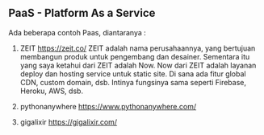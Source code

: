 ## PaaS - Platform As a Service

Ada beberapa contoh Paas, diantaranya :

1. ZEIT https://zeit.co/
   ZEIT adalah nama perusahaannya, yang bertujuan membangun produk untuk pengembang dan desainer. Sementara itu
   yang saya ketahui dari ZEIT adalah Now. Now dari ZEIT adalah layanan deploy dan hosting service untuk static site. Di sana
   ada fitur global CDN, custom domain, dsb. Intinya fungsinya sama seperti Firebase, Heroku, AWS, dsb.
   

2. pythonanywhere https://www.pythonanywhere.com/
   
3. gigalixir https://gigalixir.com/